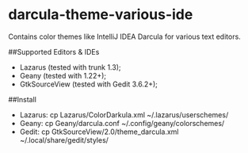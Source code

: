 darcula-theme-various-ide
=========================

 Contains color themes like IntelliJ IDEA Darcula for various text editors.

##Supported Editors & IDEs
- Lazarus (tested with trunk 1.3);
- Geany (tested with 1.22+);
- GtkSourceView (tested with Gedit 3.6.2+);

##Install
- Lazarus: cp Lazarus/ColorDarkula.xml ~/.lazarus/userschemes/
- Geany: cp Geany/darcula.conf ~/.config/geany/colorschemes/
- Gedit: cp GtkSourceView/2.0/theme_darcula.xml ~/.local/share/gedit/styles/




